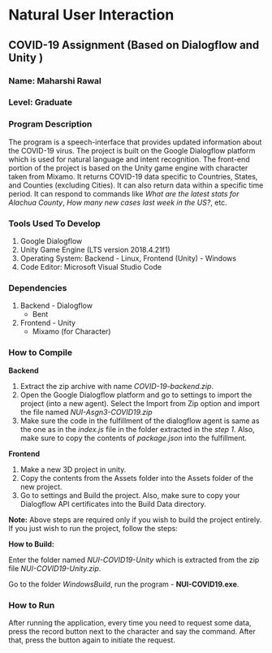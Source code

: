 # Natural User Interaction
## COVID-19 Assignment (Based on Dialogflow and Unity )

### Name: Maharshi Rawal
### Level: Graduate
### Program Description
The program is a speech-interface that provides updated information about the COVID-19 virus.
The project is built on the Google Dialogflow platform which is used for natural language and intent recognition.
The front-end portion of the project is based on the Unity game engine with character taken from Mixamo. 
It returns COVID-19 data specific to Countries, States, and Counties (excluding Cities). It can also return data within a specific time period. It can respond to commands like *What are the latest stats for Alachua County*, *How many new cases last week in the US?*, etc.

### Tools Used To Develop
1. Google Dialogflow
2. Unity Game Engine (LTS version 2018.4.21f1)
3. Operating System: Backend - Linux, Frontend (Unity) - Windows
4. Code Editor: Microsoft Visual Studio Code

### Dependencies
1. Backend - Dialogflow
    - Bent
2. Frontend - Unity
    - Mixamo (for Character)

### How to Compile
**Backend**
1. Extract the zip archive with name *COVID-19-backend.zip*.
2. Open the Google Dialogflow platform and go to settings to import the project (into a new agent). Select the Import from Zip option and import the file named *NUI-Asgn3-COVID19.zip*
3. Make sure the code in the fulfillment of the dialogflow agent is same as the one as in the *index.js* file in the folder extracted in the *step 1*. Also, make sure to copy the contents of *package.json* into the fulfillment.


**Frontend**
1. Make a new 3D project in unity.
2. Copy the contents from the Assets folder into the Assets folder of the new project. 
3. Go to settings and Build the project. Also, make sure to copy your Dialogflow API certificates into the Build Data directory.

**Note:** Above steps are required only if you wish to build the project entirely. If you just wish to run the project, follow the steps:

**How to Build:** 

Enter the folder named *NUI-COVID19-Unity* which is extracted from the zip file *NUI-COVID19-Unity.zip*.

Go to the folder *WindowsBuild*, run the program - **NUI-COVID19.exe**.

### How to Run

After running the application, every time you need to request some data, press the record button next to the character and say the command. After that, press the button again to initiate the request.



